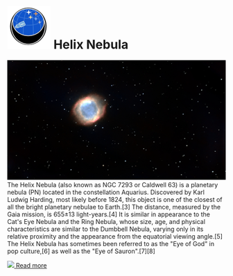 # ![](../Imaging//Common/pyl-tiny.png) Helix Nebula
![IMG](../Imaging//HD/Helix_Nebula.jpg)
The Helix Nebula (also known as NGC 7293 or Caldwell 63) is a planetary nebula (PN) located in the constellation Aquarius. Discovered by Karl Ludwig Harding, most likely before 1824, this object is one of the closest of all the bright planetary nebulae to Earth.[3] The distance, measured by the Gaia mission, is 655±13 light-years.[4] It is similar in appearance to the Cat's Eye Nebula and the Ring Nebula, whose size, age, and physical characteristics are similar to the Dumbbell Nebula, varying only in its relative proximity and the appearance from the equatorial viewing angle.[5] The Helix Nebula has sometimes been referred to as the "Eye of God" in pop culture,[6] as well as the "Eye of Sauron".[7][8]

[![](/home/lcv/Dropbox/AstroPhotography//Imaging//Common/Wikipedia.png) Read more](https://en.wikipedia.org/wiki/Helix_Nebula)
